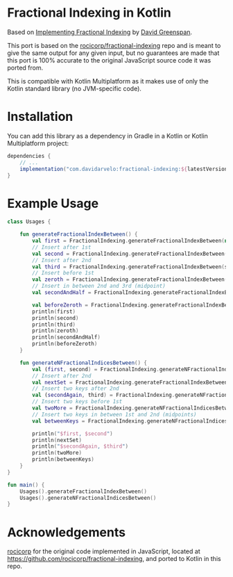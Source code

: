 # Fractional Indexing in Kotlin

Based on [Implementing Fractional Indexing](https://observablehq.com/@dgreensp/implementing-fractional-indexing) by [David Greenspan](https://github.com/dgreensp).

This port is based on the [rocicorp/fractional-indexing](https://github.com/rocicorp/fractional-indexing) repo and is meant to give the same output for any given input, but no guarantees are made that this port is 100% accurate to the original JavaScript source code it was ported from.

This is compatible with Kotlin Multiplatform as it makes use of only the Kotlin standard library (no JVM-specific code).

# Installation

You can add this library as a dependency in Gradle in a Kotlin or Kotlin Multiplatform project:

```gradle
dependencies {
    // ...
    implementation("com.davidarvelo:fractional-indexing:${latestVersion}")
}
```

# Example Usage

```kotlin
class Usages {

    fun generateFractionalIndexBetween() {
        val first = FractionalIndexing.generateFractionalIndexBetween(null, null); // "a0"
        // Insert after 1st
        val second = FractionalIndexing.generateFractionalIndexBetween(first, null); // "a1"
        // Insert after 2nd
        val third = FractionalIndexing.generateFractionalIndexBetween(second, null); // "a2"
        // Insert before 1st
        val zeroth = FractionalIndexing.generateFractionalIndexBetween(null, first); // "Zz"
        // Insert in between 2nd and 3rd (midpoint)
        val secondAndHalf = FractionalIndexing.generateFractionalIndexBetween(second, third); // "a1V"

        val beforeZeroth = FractionalIndexing.generateFractionalIndexBetween(null, zeroth)
        println(first)
        println(second)
        println(third)
        println(zeroth)
        println(secondAndHalf)
        println(beforeZeroth)
    }

    fun generateNFractionalIndicesBetween() {
        val (first, second) = FractionalIndexing.generateNFractionalIndicesBetween(null, null, 2); // ['a0', 'a1']
        // Insert after 2nd
        val nextSet = FractionalIndexing.generateFractionalIndexBetween(second, null); // "a2"
        // Insert two keys after 2nd
        val (secondAgain, third) = FractionalIndexing.generateNFractionalIndicesBetween(second, null, 2); // ['a2', 'a3']
        // Insert two keys before 1st
        val twoMore = FractionalIndexing.generateNFractionalIndicesBetween(null, first, 2); // ['Zy', 'Zz']
        // Insert two keys in between 1st and 2nd (midpoints)
        val betweenKeys = FractionalIndexing.generateNFractionalIndicesBetween(first, second, 2); // ['a0G', 'a0V']

        println("$first, $second")
        println(nextSet)
        println("$secondAgain, $third")
        println(twoMore)
        println(betweenKeys)
    }
}

fun main() {
    Usages().generateFractionalIndexBetween()
    Usages().generateNFractionalIndicesBetween()
}
```

# Acknowledgements

[rocicorp](https://github.com/rocicorp) for the original code implemented in JavaScript, located at https://github.com/rocicorp/fractional-indexing, and ported to Kotlin in this repo.

